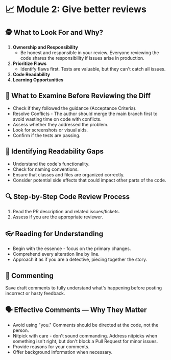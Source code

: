 # 📈 Module 2: Give better reviews

## 🕵️ What to Look For and Why?

1. **Ownership and Responsibility**
   - Be honest and responsible in your review. Everyone reviewing the code shares the responsibility if issues arise in production.
2. **Prioritize Flaws**
   - Identify flaws first. Tests are valuable, but they can't catch all issues.
3. **Code Readability**
4. **Learning Opportunities**

## 🧐 What to Examine Before Reviewing the Diff

- Check if they followed the guidance (Acceptance Criteria).
- Resolve Conflicts - The author should merge the main branch first to avoid wasting time on code with conflicts.
- Assess whether they addressed the problem.
- Look for screenshots or visual aids.
- Confirm if the tests are passing.

## 📖 Identifying Readability Gaps

- Understand the code's functionality.
- Check for naming conventions.
- Ensure that classes and files are organized correctly.
- Consider potential side effects that could impact other parts of the code.

## 🔍 Step-by-Step Code Review Process

1. Read the PR description and related issues/tickets.
2. Assess if you are the appropriate reviewer.

## 👓 Reading for Understanding

- Begin with the essence - focus on the primary changes.
- Comprehend every alteration line by line.
- Approach it as if you are a detective, piecing together the story.

## 💬 Commenting

Save draft comments to fully understand what's happening before posting incorrect or hasty feedback.

## 🗣️ Effective Comments — Why They Matter

- Avoid using "you." Comments should be directed at the code, not the person.
- Nitpick with care - don't sound commanding. Address nitpicks when something isn't right, but don't block a Pull Request for minor issues.
- Provide reasons for your comments.
- Offer background information when necessary.
